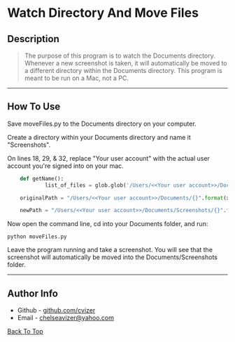 # Watch Directory And Move Files

## Description

> The purpose of this program is to watch the Documents directory. Whenever a new screenshot is taken, it will automatically be moved to a different directory within the Documents directory. This program is meant to be run on a Mac, not a PC.

---

## How To Use

Save moveFiles.py to the Documents directory on your computer.

Create a directory within your Documents directory and name it "Screenshots".

On lines 18, 29, & 32, replace "Your user account" with the actual user account you're signed into on your mac.

```python
    def getName():
            list_of_files = glob.glob('/Users/<<Your user account>>/Documents/*.png') 
```

```python
    originalPath = "/Users/<<Your user account>>/Documents/{}".format(x)
```

```python
    newPath = "/Users/<<Your user account>>/Documents/Screenshots/{}".format(x)
```
Now open the command line, cd into your Documents folder, and run:

`python moveFiles.py`

Leave the program running and take a screenshot. You will see that the screenshot will automatically be moved into the Documents/Screenshots folder.

---

## Author Info

- Github - [github.com/cvizer](https://github.com/cvizer)
- Email - <chelseavizer@yahoo.com>

[Back To Top](#watch-directory-and-move-files)